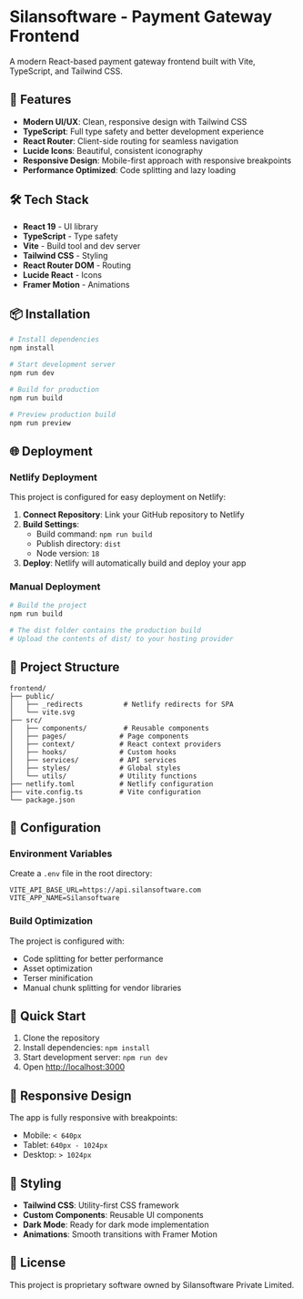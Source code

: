 # Silansoftware - Payment Gateway Frontend

A modern React-based payment gateway frontend built with Vite, TypeScript, and Tailwind CSS.

## 🚀 Features

- **Modern UI/UX**: Clean, responsive design with Tailwind CSS
- **TypeScript**: Full type safety and better development experience
- **React Router**: Client-side routing for seamless navigation
- **Lucide Icons**: Beautiful, consistent iconography
- **Responsive Design**: Mobile-first approach with responsive breakpoints
- **Performance Optimized**: Code splitting and lazy loading

## 🛠️ Tech Stack

- **React 19** - UI library
- **TypeScript** - Type safety
- **Vite** - Build tool and dev server
- **Tailwind CSS** - Styling
- **React Router DOM** - Routing
- **Lucide React** - Icons
- **Framer Motion** - Animations

## 📦 Installation

```bash
# Install dependencies
npm install

# Start development server
npm run dev

# Build for production
npm run build

# Preview production build
npm run preview
```

## 🌐 Deployment

### Netlify Deployment

This project is configured for easy deployment on Netlify:

1. **Connect Repository**: Link your GitHub repository to Netlify
2. **Build Settings**:
   - Build command: `npm run build`
   - Publish directory: `dist`
   - Node version: `18`
3. **Deploy**: Netlify will automatically build and deploy your app

### Manual Deployment

```bash
# Build the project
npm run build

# The dist folder contains the production build
# Upload the contents of dist/ to your hosting provider
```

## 📁 Project Structure

```
frontend/
├── public/
│   ├── _redirects          # Netlify redirects for SPA
│   └── vite.svg
├── src/
│   ├── components/         # Reusable components
│   ├── pages/             # Page components
│   ├── context/           # React context providers
│   ├── hooks/             # Custom hooks
│   ├── services/          # API services
│   ├── styles/            # Global styles
│   └── utils/             # Utility functions
├── netlify.toml           # Netlify configuration
├── vite.config.ts         # Vite configuration
└── package.json
```

## 🔧 Configuration

### Environment Variables

Create a `.env` file in the root directory:

```env
VITE_API_BASE_URL=https://api.silansoftware.com
VITE_APP_NAME=Silansoftware
```

### Build Optimization

The project is configured with:

- Code splitting for better performance
- Asset optimization
- Terser minification
- Manual chunk splitting for vendor libraries

## 🚀 Quick Start

1. Clone the repository
2. Install dependencies: `npm install`
3. Start development server: `npm run dev`
4. Open [http://localhost:3000](http://localhost:3000)

## 📱 Responsive Design

The app is fully responsive with breakpoints:

- Mobile: `< 640px`
- Tablet: `640px - 1024px`
- Desktop: `> 1024px`

## 🎨 Styling

- **Tailwind CSS**: Utility-first CSS framework
- **Custom Components**: Reusable UI components
- **Dark Mode**: Ready for dark mode implementation
- **Animations**: Smooth transitions with Framer Motion

## 📄 License

This project is proprietary software owned by
Silansoftware Private Limited.
